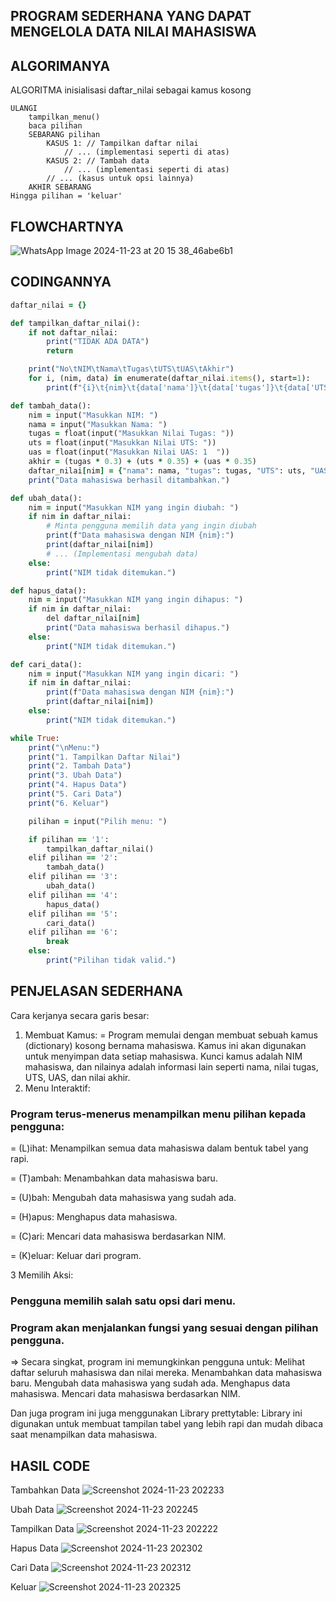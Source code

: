 ## PROGRAM SEDERHANA YANG DAPAT MENGELOLA DATA NILAI MAHASISWA ##


## ALGORIMANYA ##

ALGORITMA
    inisialisasi daftar_nilai sebagai kamus kosong

    ULANGI
        tampilkan_menu()
        baca pilihan
        SEBARANG pilihan
            KASUS 1: // Tampilkan daftar nilai
                // ... (implementasi seperti di atas)
            KASUS 2: // Tambah data
                // ... (implementasi seperti di atas)
            // ... (kasus untuk opsi lainnya)
        AKHIR SEBARANG
    Hingga pilihan = 'keluar'

## FLOWCHARTNYA ##
![WhatsApp Image 2024-11-23 at 20 15 38_46abe6b1](https://github.com/user-attachments/assets/a635c90d-418d-4263-8504-698c2f786b94)



## CODINGANNYA ##
```ruby
daftar_nilai = {}

def tampilkan_daftar_nilai():
    if not daftar_nilai:
        print("TIDAK ADA DATA")
        return

    print("No\tNIM\tNama\tTugas\tUTS\tUAS\tAkhir")
    for i, (nim, data) in enumerate(daftar_nilai.items(), start=1):
        print(f"{i}\t{nim}\t{data['nama']}\t{data['tugas']}\t{data['UTS']}\t{data['UAS']}\t{data['akhir']}")

def tambah_data():
    nim = input("Masukkan NIM: ")
    nama = input("Masukkan Nama: ")
    tugas = float(input("Masukkan Nilai Tugas: "))
    uts = float(input("Masukkan Nilai UTS: "))
    uas = float(input("Masukkan Nilai UAS: 1  "))
    akhir = (tugas * 0.3) + (uts * 0.35) + (uas * 0.35)
    daftar_nilai[nim] = {"nama": nama, "tugas": tugas, "UTS": uts, "UAS": uas, "akhir": akhir}
    print("Data mahasiswa berhasil ditambahkan.")

def ubah_data():
    nim = input("Masukkan NIM yang ingin diubah: ")
    if nim in daftar_nilai:
        # Minta pengguna memilih data yang ingin diubah
        print(f"Data mahasiswa dengan NIM {nim}:")
        print(daftar_nilai[nim])
        # ... (Implementasi mengubah data)
    else:
        print("NIM tidak ditemukan.")

def hapus_data():
    nim = input("Masukkan NIM yang ingin dihapus: ")
    if nim in daftar_nilai:
        del daftar_nilai[nim]
        print("Data mahasiswa berhasil dihapus.")
    else:
        print("NIM tidak ditemukan.")

def cari_data():
    nim = input("Masukkan NIM yang ingin dicari: ")
    if nim in daftar_nilai:
        print(f"Data mahasiswa dengan NIM {nim}:")
        print(daftar_nilai[nim])
    else:
        print("NIM tidak ditemukan.")

while True:
    print("\nMenu:")
    print("1. Tampilkan Daftar Nilai")
    print("2. Tambah Data")
    print("3. Ubah Data")
    print("4. Hapus Data")
    print("5. Cari Data")
    print("6. Keluar")

    pilihan = input("Pilih menu: ")

    if pilihan == '1':
        tampilkan_daftar_nilai()
    elif pilihan == '2':
        tambah_data()
    elif pilihan == '3':
        ubah_data()
    elif pilihan == '4':
        hapus_data()
    elif pilihan == '5':
        cari_data()
    elif pilihan == '6':
        break
    else:
        print("Pilihan tidak valid.")
```

## PENJELASAN SEDERHANA ##

Cara kerjanya secara garis besar:

1. Membuat Kamus:
= Program memulai dengan membuat sebuah kamus (dictionary) kosong bernama mahasiswa. Kamus ini akan digunakan untuk menyimpan data setiap mahasiswa. Kunci kamus adalah NIM mahasiswa, dan nilainya adalah informasi lain seperti nama, nilai tugas, UTS, UAS, dan nilai akhir.
2. Menu Interaktif:
### Program terus-menerus menampilkan menu pilihan kepada pengguna:
= (L)ihat: Menampilkan semua data mahasiswa dalam bentuk tabel yang rapi.

= (T)ambah: Menambahkan data mahasiswa baru.

= (U)bah: Mengubah data mahasiswa yang sudah ada.

= (H)apus: Menghapus data mahasiswa.

= (C)ari: Mencari data mahasiswa berdasarkan NIM.

= (K)eluar: Keluar dari program.

3 Memilih Aksi:
### Pengguna memilih salah satu opsi dari menu.
### Program akan menjalankan fungsi yang sesuai dengan pilihan pengguna.

=> Secara singkat, program ini memungkinkan pengguna untuk:
Melihat daftar seluruh mahasiswa dan nilai mereka.
Menambahkan data mahasiswa baru.
Mengubah data mahasiswa yang sudah ada.
Menghapus data mahasiswa.
Mencari data mahasiswa berdasarkan NIM.

Dan juga program ini juga menggunakan
Library prettytable:
Library ini digunakan untuk membuat tampilan tabel yang lebih rapi dan mudah dibaca saat menampilkan data mahasiswa.


## HASIL CODE ##
Tambahkan Data
![Screenshot 2024-11-23 202233](https://github.com/user-attachments/assets/e3666578-3c3e-48e8-a1f1-d0f984d208a7)

Ubah Data
![Screenshot 2024-11-23 202245](https://github.com/user-attachments/assets/3230c852-993f-4978-a55d-e65e434545f2)

Tampilkan Data
![Screenshot 2024-11-23 202222](https://github.com/user-attachments/assets/d505a2ef-9eb3-436e-891e-7e23a941ca29)

Hapus Data 
![Screenshot 2024-11-23 202302](https://github.com/user-attachments/assets/727825fd-16f6-45be-9568-b2e5abb7900c)

Cari Data
![Screenshot 2024-11-23 202312](https://github.com/user-attachments/assets/616eb731-b831-406e-a6b7-e4de940f6e3d)

Keluar
![Screenshot 2024-11-23 202325](https://github.com/user-attachments/assets/d0026ef2-6f1e-4b24-9c39-e677478502dd)

